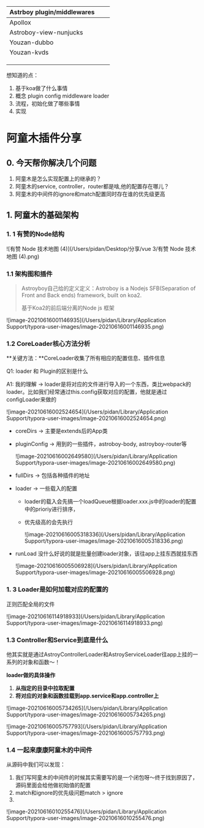 | Astrboy plugin/middlewares |      |      |
| -------------------------- | ---- | ---- |
| Apollox                    |      |      |
| Astroboy-view-nunjucks     |      |      |
| Youzan-dubbo               |      |      |
| Youzan-kvds                |      |      |
|                            |      |      |
|                            |      |      |
|                            |      |      |

想知道的点：

1. 基于koa做了什么事情
2. 概念 plugin config middleware loader
3. 流程，初始化做了哪些事情
4. 实现

# 阿童木插件分享

## 0. 今天帮你解决几个问题

1. 阿童木是怎么实现配置上的继承的？
2. 阿童木的service, controller，router都是啥,他的配置存在哪儿？
3. 阿童木的中间件的ignore和match配置同时存在谁的优先级更高

## 1. 阿童木的基础架构

### 1. 1 有赞的Node结构

![有赞 Node 技术地图 (4)](/Users/pidan/Desktop/分享/vue 3/有赞 Node 技术地图 (4).png)

### 1.1 架构图和插件

>  Astroyboy自己给的定义定义：Astroboy is a Nodejs SFB(Separation of Front and Back ends) framework, built on koa2.
>
> 基于Koa2的前后端分离的Node js 框架

![image-20210616001146935](/Users/pidan/Library/Application Support/typora-user-images/image-20210616001146935.png)

### 1.2 CoreLoader核心方法分析

**关键方法：**CoreLoader收集了所有相应的配置信息、插件信息

Q1: loader 和 Plugin的区别是什么

A1: 我的理解 -> loader是将对应的文件进行导入的一个东西，类比webpack的loader。比如我们经常通过this.config获取对应的配置，他就是通过configLoader来做的

![image-20210616002524654](/Users/pidan/Library/Application Support/typora-user-images/image-20210616002524654.png)

+ coreDirs -> 主要是extends后的App类

+ pluginConfig -> 用到的一些插件，astroboy-body, astroyboy-router等

  ![image-20210616002649580](/Users/pidan/Library/Application Support/typora-user-images/image-20210616002649580.png)

+ fullDirs -> 包括各种插件的地址

+ loader -> 一些载入的配置

  + loader的载入会先搞一个loadQueue根据loader.xxx.js中的loader的配置中的prioriy进行排序，

  + 优先级高的会先执行

    ![image-20210616005318336](/Users/pidan/Library/Application Support/typora-user-images/image-20210616005318336.png)

+ runLoad 没什么好说的就是批量创建loader对象，该往app上挂东西就挂东西

  ![image-20210616005506928](/Users/pidan/Library/Application Support/typora-user-images/image-20210616005506928.png)

  

### 1. 3 Loader是如何加载对应的配置的

正则匹配全局的文件

![image-20210616114918933](/Users/pidan/Library/Application Support/typora-user-images/image-20210616114918933.png)



### 1.3 Controller和Service到底是什么

他其实就是通过AstroyControllerLoader和AstroyServiceLoader往app上挂的一系列的对象和函数～！

**loader做的具体操作**

1. **从指定的目录中拉取配置**
2. **将对应的对象和函数挂载到app.service和app.controller上**

![image-20210616005734265](/Users/pidan/Library/Application Support/typora-user-images/image-20210616005734265.png)

![image-20210616005757793](/Users/pidan/Library/Application Support/typora-user-images/image-20210616005757793.png)

### 1.4 一起来康康阿童木的中间件

从源码中我们可以发现：

1. 我们写阿童木的中间件的时候其实需要写的是一个闭包呀～终于找到原因了，源码里面会给他做初始值的配置
2. match和ignore的优先级问题match > ignore
3. 

![image-20210616010255476](/Users/pidan/Library/Application Support/typora-user-images/image-20210616010255476.png)




